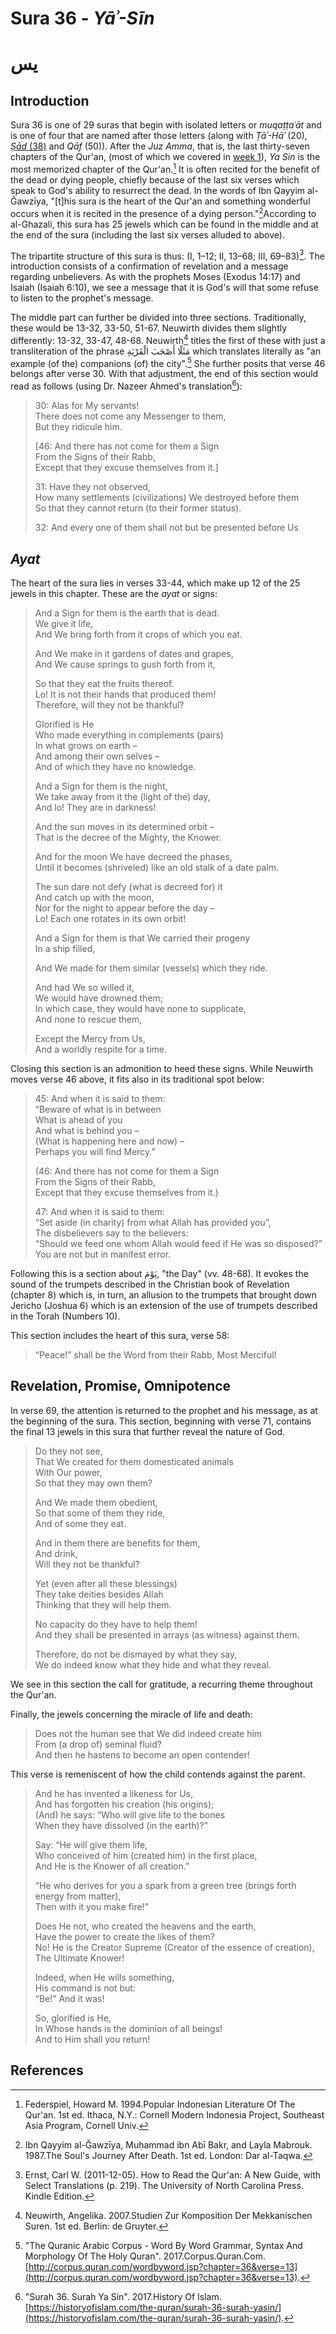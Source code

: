 # Sura 36 - _Yāʾ-Sīn_

# يس

## Introduction

Sura 36 is one of 29 suras that begin with isolated letters or _muqaṭṭaʿāt_ and is one of four that are named after those letters \(along with _Ṭāʾ-Hāʾ_ \(20\), [_Ṣād_ \(38\)](/quran/week-3-suras-19-38/sura-38.md) and _Qāf_ \(50\)\). After the _Juz Amma_, that is, the last thirty-seven chapters of the Qur'an, \(most of which we covered in [week 1](/quran/sura-1.md)\), _Ya Sin_ is the most memorized chapter of the Qur'an.[^1] It is often recited for the benefit of the dead or dying people, chiefly because of the last six verses which speak to God's ability to resurrect the dead. In the words of Ibn Qayyim al-Ğawzīya, "\[t\]his sura is the heart of the Qur'an and something wonderful occurs when it is recited in the presence of a dying person."[^2]According to al-Ghazali, this sura has 25 jewels which can be found in the middle and at the end of the sura \(including the last six verses alluded to above\).

The tripartite structure of this sura is thus: \(I, 1–12; II, 13–68; III, 69–83\)[^3]. The introduction consists of a confirmation of revelation and a message regarding unbelievers. As with the prophets Moses \(Exodus 14:17\) and Isaiah \(Isaiah 6:10\), we see a message that it is God's will that some refuse to listen to the prophet's message.

The middle part can further be divided into three sections. Traditionally, these would be 13-32, 33-50, 51-67. Neuwirth divides them slightly differently: 13-32, 33-47, 48-68. Neuwirth[^4] titles the first of these with just a transliteration of the phrase مَثَلًا أَصْحَبَ الْقَرْيَةِ which translates literally as "an example \(of the\) companions \(of\) the city".[^5] She further posits that verse 46 belongs after verse 30. With that adjustment, the end of this section would read as follows \(using Dr. Nazeer Ahmed's translation[^6]\):

> 30: Alas for My servants!  
> There does not come any Messenger to them,  
> But they ridicule him.
>
> \[46: And there has not come for them a Sign  
> From the Signs of their Rabb,  
> Except that they excuse themselves from it.\]
>
> 31: Have they not observed,  
> How many settlements \(civilizations\) We destroyed before them  
> So that they cannot return \(to their former status\).
>
> 32: And every one of them shall not but be presented before Us

## _Ayat_

The heart of the sura lies in verses 33-44, which make up 12 of the 25 jewels in this chapter. These are the _ayat_ or signs:

> And a Sign for them is the earth that is dead.  
> We give it life,  
> And We bring forth from it crops of which you eat.
>
> And We make in it gardens of dates and grapes,  
> And We cause springs to gush forth from it,
>
> So that they eat the fruits thereof.  
> Lo! It is not their hands that produced them!  
> Therefore, will they not be thankful?
>
> Glorified is He  
> Who made everything in complements \(pairs\)  
> In what grows on earth –  
> And among their own selves –  
> And of which they have no knowledge.
>
> And a Sign for them is the night,  
> We take away from it the \(light of the\) day,  
> And lo! They are in darkness!
>
> And the sun moves in its determined orbit –  
> That is the decree of the Mighty, the Knower.
>
> And for the moon We have decreed the phases,  
> Until it becomes \(shriveled\) like an old stalk of a date palm.
>
> The sun dare not defy \(what is decreed for\) it  
> And catch up with the moon,  
> Nor for the night to appear before the day –  
> Lo! Each one rotates in its own orbit!
>
> And a Sign for them is that We carried their progeny  
> In a ship filled,
>
> And We made for them similar \(vessels\) which they ride.
>
> And had We so willed it,  
> We would have drowned them;  
> In which case, they would have none to supplicate,  
> And none to rescue them,
>
> Except the Mercy from Us,  
> And a worldly respite for a time.

Closing this section is an admonition to heed these signs. While Neuwirth moves verse 46 above, it fits also in its traditional spot below:

> 45: And when it is said to them:  
> “Beware of what is in between  
> What is ahead of you  
> And what is behind you –  
> \(What is happening here and now\) –  
> Perhaps you will find Mercy.”
>
> \(46: And there has not come for them a Sign  
> From the Signs of their Rabb,  
> Except that they excuse themselves from it.\)
>
> 47: And when it is said to them:  
> “Set aside \(in charity\) from what Allah has provided you”,  
> The disbelievers say to the believers:  
> “Should we feed one whom Allah would feed if He was so disposed?”  
> You are not but in manifest error.

Following this is a section about يَوْمَ, "the Day" \(vv. 48-68\). It evokes the sound of the trumpets described in the Christian book of Revelation \(chapter 8\) which is, in turn, an allusion to the trumpets that brought down Jericho \(Joshua 6\) which is an extension of the use of trumpets described in the Torah \(Numbers 10\).

This section includes the heart of this sura, verse 58:

> “Peace!” shall be the Word from their Rabb, Most Merciful!

## Revelation, Promise, Omnipotence

In verse 69, the attention is returned to the prophet and his message, as at the beginning of the sura. This section, beginning with verse 71, contains the final 13 jewels in this sura that further reveal the nature of God.

> Do they not see,  
> That We created for them domesticated animals  
> With Our power,  
> So that they may own them?
>
> And We made them obedient,  
> So that some of them they ride,  
> And of some they eat.
>
> And in them there are benefits for them,  
> And drink,  
> Will they not be thankful?
>
> Yet \(even after all these blessings\)  
> They take deities besides Allah  
> Thinking that they will help them.
>
> No capacity do they have to help them!  
> And they shall be presented in arrays \(as witness\) against them.
>
> Therefore, do not be dismayed by what they say,  
> We do indeed know what they hide and what they reveal.

We see in this section the call for gratitude, a recurring theme throughout the Qur'an.

Finally, the jewels concerning the miracle of life and death:

> Does not the human see that We did indeed create him  
> From \(a drop of\) seminal fluid?  
> And then he hastens to become an open contender!

This verse is remeniscent of how the child contends against the parent.

> And he has invented a likeness for Us,  
> And has forgotten his creation \(his origins\);  
> \(And\) he says: “Who will give life to the bones  
> When they have dissolved \(in the earth\)?”
>
> Say: “He will give them life,  
> Who conceived of him \(created him\) in the first place,  
> And He is the Knower of all creation.”
>
> “He who derives for you a spark from a green tree \(brings forth energy from matter\),  
> Then with it you make fire!”
>
> Does He not, who created the heavens and the earth,  
> Have the power to create the likes of them?  
> No! He is the Creator Supreme \(Creator of the essence of creation\),  
> The Ultimate Knower!
>
> Indeed, when He wills something,  
> His command is not but:  
> “Be!” And it was!
>
> So, glorified is He,  
> In Whose hands is the dominion of all beings!  
> And to Him shall you return!

## 

## References

[^1]: Federspiel, Howard M. 1994.Popular Indonesian Literature Of The Qur'an. 1st ed. Ithaca, N.Y.: Cornell Modern Indonesia Project, Southeast Asia Program, Cornell Univ.

[^2]: Ibn Qayyim al-Ğawzīya, Muḥammad ibn Abī Bakr, and Layla Mabrouk. 1987.The Soul's Journey After Death. 1st ed. London: Dar al-Taqwa.

[^3]: Ernst, Carl W. \(2011-12-05\). How to Read the Qur'an: A New Guide, with Select Translations \(p. 219\). The University of North Carolina Press. Kindle Edition. 

[^4]: Neuwirth, Angelika. 2007.Studien Zur Komposition Der Mekkanischen Suren. 1st ed. Berlin: de Gruyter.

[^5]: "The Quranic Arabic Corpus - Word By Word Grammar, Syntax And Morphology Of The Holy Quran". 2017.Corpus.Quran.Com. [http://corpus.quran.com/wordbyword.jsp?chapter=36&verse=13](http://corpus.quran.com/wordbyword.jsp?chapter=36&verse=13).

[^6]: "Surah 36. Surah Ya Sin". 2017.History Of Islam. [https://historyofislam.com/the-quran/surah-36-surah-yasin/](https://historyofislam.com/the-quran/surah-36-surah-yasin/).

